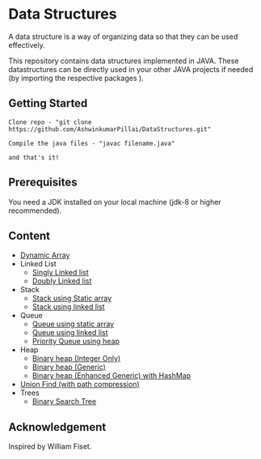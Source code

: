 # Data Structures

A data structure is a way of organizing data so that they can be used effectively.

This repository contains data structures implemented in JAVA.
These datastructures can be directly used in your other JAVA projects if needed (by importing the respective packages ).

## Getting Started

```
Clone repo - "git clone https://github.com/AshwinkumarPillai/DataStructures.git"

Compile the java files - "javac filename.java"

and that's it!

```

## Prerequisites

You need a JDK installed on your local machine (jdk-8 or higher recommended).

## Content

- [Dynamic Array](https://github.com/AshwinkumarPillai/data-structures/blob/master/dynamic_array/DynamicArray.java)
- Linked List
  - [Singly Linked list](https://github.com/AshwinkumarPillai/data-structures/blob/master/linked_lists/Singly_linked_list.java)
  - [Doubly Linked list](https://github.com/AshwinkumarPillai/data-structures/blob/master/linked_lists/Doubly_linked_list.java)
- Stack
  - [Stack using Static array](https://github.com/AshwinkumarPillai/data-structures/blob/master/stack/Stack.java)
  - [Stack using linked list](https://github.com/AshwinkumarPillai/data-structures/blob/master/stack/Stack_using_ll.java)
- Queue
  - [Queue using static array](https://github.com/AshwinkumarPillai/data-structures/blob/master/queue/Queue.java)
  - [Queue using linked list](https://github.com/AshwinkumarPillai/data-structures/blob/master/queue/Queue_using_ll.java)
  - [Priority Queue using heap](https://github.com/AshwinkumarPillai/data-structures/blob/master/heap/BinaryHeap_generic_Map.java)
- Heap
  - [Binary heap (Integer Only)](https://github.com/AshwinkumarPillai/data-structures/blob/master/heap/BinaryHeap.java)
  - [Binary heap (Generic)](https://github.com/AshwinkumarPillai/data-structures/blob/master/heap/BinaryHeap_generic.java)
  - [Binary heap (Enhanced Generic) with HashMap](https://github.com/AshwinkumarPillai/data-structures/blob/master/heap/BinaryHeap_generic_Map.java)
- [Union Find (with path compression)](https://github.com/AshwinkumarPillai/data-structures/blob/master/union_find/UnionFind.java)
- Trees
  - [Binary Search Tree](https://github.com/AshwinkumarPillai/data-structures/blob/master/tree/BinarySearchTree.java)
  
## Acknowledgement

Inspired by William Fiset.
